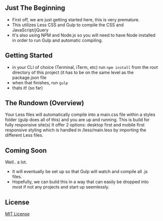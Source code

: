 ## Just The Beginning

- First off, we are just getting started here, this is very premature.
- This utilizes Less CSS and Gulp to compile the CSS and JavaScript/jQuery
- It's also using NPM and Node.js so you will need to have Node installed in order to run Gulp and  automatic compiling.

## Getting Started
- in your CLI of choice (Terminal, iTerm, etc) run `npm install` from the root directory of this project (it has to be on the same level as the package.json file
- when that finishes, run `gulp`
- thats it! (so far)

## The Rundown (Overview)

Your Less files will automatically compile into a main.css file within a styles folder (gulp does all of this) and you are up and running.
This is build for fully responsive site(s)
It offer 2 options: desktop first and mobile first responsive styling which is handled in /less/main.less by importing the different Less files.

## Coming Soon
Well.. a lot.

- It will eventually be set up so that Gulp will watch and compile all .js files.
- Hopefully, we can build this in a way that can easily be dropped into most if not any projects and start up seemlessly.

## License

[MIT License](http://opensource.org/licenses/MIT)
